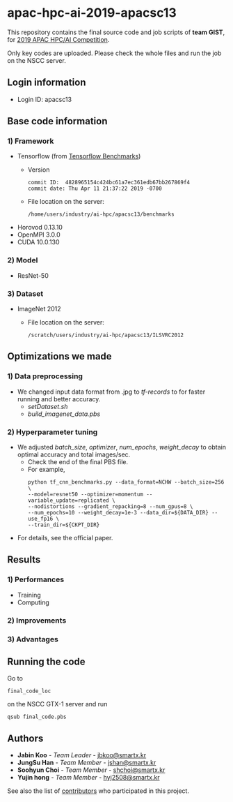 # apac-hpc-ai-2019-apacsc13

This repository contains the final source code and job scripts of **team GIST**, for [2019 APAC HPC/AI Competition](https://hpcadvisorycouncil.com/events/2019/APAC-AI-HPC/).

Only key codes are uploaded. Please check the whole files and run the job on the NSCC server.

## Login information

* Login ID: apacsc13

## Base code information

### 1) Framework
* Tensorflow (from [Tensorflow Benchmarks](https://github.com/tensorflow/benchmarks))
    * Version
        ```
        commit ID:  4828965154c424bc61a7ec361edb67bb267869f4
        commit date: Thu Apr 11 21:37:22 2019 -0700
        ```

    * File location on the server: 
        ```
        /home/users/industry/ai-hpc/apacsc13/benchmarks
        ```
* Horovod 0.13.10
* OpenMPI 3.0.0
* CUDA 10.0.130

### 2) Model
* ResNet-50

### 3) Dataset
* ImageNet 2012

    * File location on the server: 
        ```
        /scratch/users/industry/ai-hpc/apacsc13/ILSVRC2012
        ```

## Optimizations we made

### 1) Data preprocessing
    
* We changed input data format from .jpg to *tf-records* to for faster running and better accuracy.
    * *setDataset.sh*
    * *build_imagenet_data.pbs*

### 2) Hyperparameter tuning

* We adjusted *batch_size*, *optimizer*, *num_epochs*, *weight_decay* to obtain optimal accuracy and total images/sec.
    * Check the end of the final PBS file.
    * For example,
        ```
        python tf_cnn_benchmarks.py --data_format=NCHW --batch_size=256 \
        --model=resnet50 --optimizer=momentum --variable_update=replicated \
        --nodistortions --gradient_repacking=8 --num_gpus=8 \
        --num_epochs=10 --weight_decay=1e-3 --data_dir=${DATA_DIR} --use_fp16 \
        --train_dir=${CKPT_DIR}
        ```
* For details, see the official paper.

## Results

### 1) Performances
* Training
* Computing

### 2) Improvements

### 3) Advantages

## Running the code

Go to 
```
final_code_loc
```
on the NSCC GTX-1 server and run 
```
qsub final_code.pbs
```

## Authors

* **Jabin Koo** - *Team Leader* - [jbkoo@smartx.kr](jbkoo@smartx.kr)
* **JungSu Han** - *Team Member* - [jshan@smartx.kr](jshan@smartx.kr)
* **Soohyun Choi** - *Team Member* - [shchoi@smartx.kr](shchoi@smartx.kr)
* **Yujin hong** - *Team Member* - [hyj2508@smartx.kr](hyj2508@smartx.kr)

See also the list of [contributors](https://github.com/your/project/contributors) who participated in this project.

